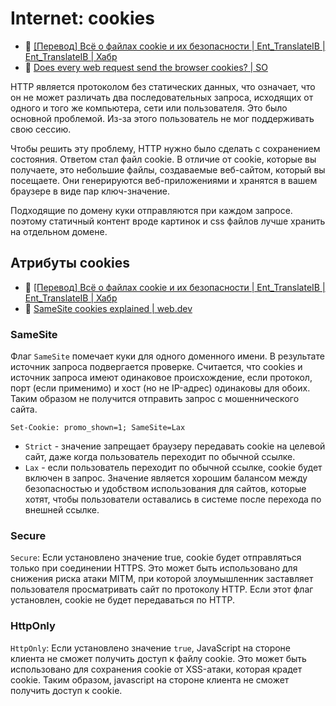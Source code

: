 # Internet: cookies

- :newspaper: [\[Перевод\] Всё о файлах cookie и их безопасности | Ent_TranslateIB | Ent_TranslateIB | Хабр](https://habr.com/ru/articles/710578/)
- :speech_balloon: [Does every web request send the browser cookies? | SO](https://stackoverflow.com/questions/1336126/does-every-web-request-send-the-browser-cookies)

HTTP является протоколом без статических данных, что означает, что он не может различать два последовательных запроса, исходящих от одного и того же компьютера, сети или пользователя. Это было основной проблемой. Из-за этого пользователь не мог поддерживать свою сессию.

Чтобы решить эту проблему, HTTP нужно было сделать с сохранением состояния. Ответом стал файл cookie. В отличие от cookie, которые вы получаете, это небольшие файлы, создаваемые веб-сайтом, который вы посещаете. Они генерируются веб-приложениями и хранятся в вашем браузере в виде пар ключ-значение.

Подходящие по домену куки отправляются при каждом запросе. поэтому статичный контент вроде картинок и css файлов лучше хранить на отдельном домене.

## Атрибуты cookies

- :newspaper: [\[Перевод\] Всё о файлах cookie и их безопасности | Ent_TranslateIB | Ent_TranslateIB | Хабр](https://habr.com/ru/articles/710578/)
- :newspaper: [SameSite cookies explained | web.dev](https://web.dev/articles/samesite-cookies-explained)

### SameSite

Флаг `SameSite` помечает куки для одного доменного имени. В результате источник запроса подвергается проверке. Считается, что cookies и источник запроса имеют одинаковое происхождение, если протокол, порт (если применимо) и хост (но не IP-адрес) одинаковы для обоих. Таким образом не получится отправить запрос с мошеннического сайта.

```http
Set-Cookie: promo_shown=1; SameSite=Lax
```

- `Strict` - значение запрещает браузеру передавать cookie на целевой сайт, даже когда пользователь переходит по обычной ссылке.
- `Lax` - если пользователь переходит по обычной ссылке, cookie будет включен в запрос. Значение является хорошим балансом между безопасностью и удобством использования для сайтов, которые хотят, чтобы пользователи оставались в системе после перехода по внешней ссылке.

### Secure

`Secure`: Если установлено значение true, cookie будет отправляться только при соединении HTTPS. Это может быть использовано для снижения риска атаки MITM, при которой злоумышленник заставляет пользователя просматривать сайт по протоколу HTTP. Если этот флаг установлен, cookie не будет передаваться по HTTP.

### HttpOnly

`HttpOnly`: Если установлено значение `true`, JavaScript на стороне клиента не сможет получить доступ к файлу cookie. Это может быть использовано для сохранения cookie от XSS-атаки, которая крадет cookie. Таким образом, javascript на стороне клиента не сможет получить доступ к cookie.
